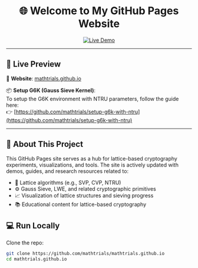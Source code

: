 <h1 align="center">🌐 Welcome to My GitHub Pages Website</h1>

<p align="center">
  <a href="https://mathtrials.github.io/">
    <img src="https://img.shields.io/badge/Live-Demo-blue?style=flat-square&logo=githubpages" alt="Live Demo">
  </a>
</p>

---

## 🚀 Live Preview

🔗 **Website**: [mathtrials.github.io](https://mathtrials.github.io/)

📦 **Setup G6K (Gauss Sieve Kernel)**:  
To setup the G6K environment with NTRU parameters, follow the guide here:  
👉 [https://github.com/mathtrials/setup-g6k-with-ntru](https://github.com/mathtrials/setup-g6k-with-ntru)

---

## 🧠 About This Project

This GitHub Pages site serves as a hub for lattice-based cryptography experiments, visualizations, and tools. The site is actively updated with demos, guides, and research resources related to:

- 🧮 Lattice algorithms (e.g., SVP, CVP, NTRU)
- ⚙️ Gauss Sieve, LWE, and related cryptographic primitives
- 📈 Visualization of lattice structures and sieving progress
- 📚 Educational content for lattice-based cryptography



## 💻 Run Locally

Clone the repo:

```bash
git clone https://github.com/mathtrials/mathtrials.github.io
cd mathtrials.github.io
```
